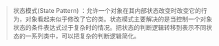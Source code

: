 > 状态模式(State Pattern) ：允许一个对象在其内部状态改变时改变它的行为，对象看起来似乎修改了它的类。状态模式主要解决的是当控制一个对象状态的条件表达式过于复杂时的情况。把状态的判断逻辑转移到表示不同状态的一系列类中，可以把复杂的判断逻辑简化。